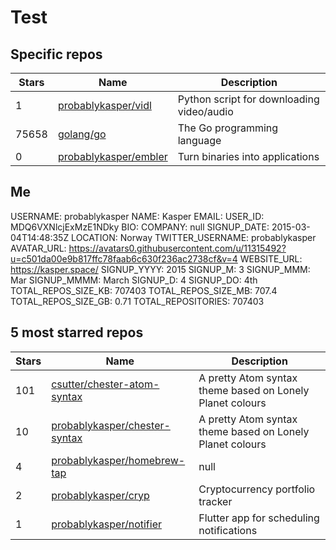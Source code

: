 # Test


## Specific repos

| Stars       | Name       | Description       |
| ----------- | ---------- | ----------------- |
| 1 | [probablykasper/vidl](https://github.com/probablykasper/vidl) | Python script for downloading video/audio |
| 75658 | [golang/go](https://github.com/golang/go) | The Go programming language |
| 0 | [probablykasper/embler](https://github.com/probablykasper/embler) | Turn binaries into applications |

## Me

USERNAME: probablykasper
NAME: Kasper
EMAIL: 
USER_ID: MDQ6VXNlcjExMzE1NDky
BIO: 
COMPANY: null
SIGNUP_DATE: 2015-03-04T14:48:35Z
LOCATION: Norway
TWITTER_USERNAME: probablykasper
AVATAR_URL: https://avatars0.githubusercontent.com/u/11315492?u=c501da00e9b817ffc78faab6c630f236ac2738cf&v=4
WEBSITE_URL: https://kasper.space/
SIGNUP_YYYY: 2015
SIGNUP_M: 3
SIGNUP_MMM: Mar
SIGNUP_MMMM: March
SIGNUP_D: 4
SIGNUP_DO: 4th
TOTAL_REPOS_SIZE_KB: 707403
TOTAL_REPOS_SIZE_MB: 707.4
TOTAL_REPOS_SIZE_GB: 0.71
TOTAL_REPOSITORIES: 707403

## 5 most starred repos

|Stars|Name|Description|
|---|---|---|
| 101 | [csutter/chester-atom-syntax](https://github.com/csutter/chester-atom-syntax) | A pretty Atom syntax theme based on Lonely Planet colours |
| 10 | [probablykasper/chester-syntax](https://github.com/probablykasper/chester-syntax) | A pretty Atom syntax theme based on Lonely Planet colours |
| 4 | [probablykasper/homebrew-tap](https://github.com/probablykasper/homebrew-tap) | null |
| 2 | [probablykasper/cryp](https://github.com/probablykasper/cryp) | Cryptocurrency portfolio tracker |
| 1 | [probablykasper/notifier](https://github.com/probablykasper/notifier) | Flutter app for scheduling notifications |
